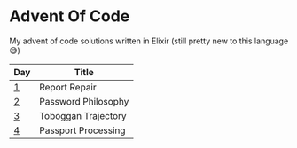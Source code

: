 # Advent Of Code

My advent of code solutions written in Elixir (still pretty new to this language 😅)

| Day                | Title               |
| ---                | ---                 |
| [1](./lib/day1.ex) | Report Repair       |
| [2](./lib/day2.ex) | Password Philosophy |
| [3](./lib/day3.ex) | Toboggan Trajectory |
| [4](./lib/day4.ex) | Passport Processing |
